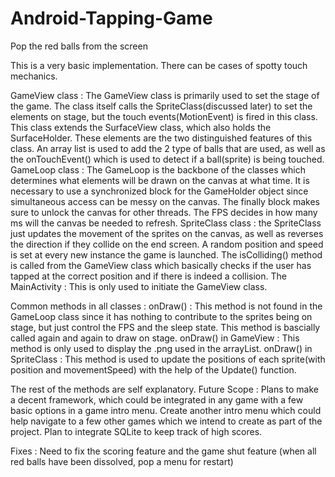 # Android-Tapping-Game
Pop the red balls from the screen 

This is a very basic implementation. There can be cases of spotty touch mechanics. 

GameView class : The GameView class is primarily used to set the stage of the game. The class itself calls the SpriteClass(discussed later) to set the elements on stage, but the touch events(MotionEvent) is fired in this class. This class extends the SurfaceView class, which also holds the SurfaceHolder. These elements are the two distinguished features of this class. An array list is used to add the 2 type of balls that are used, as well as the onTouchEvent() which is used to detect if a ball(sprite) is being touched. 
GameLoop class : The GameLoop is the backbone of the classes which determines what elements will be drawn on the canvas at what time. It is necessary to use a synchronized block for the GameHolder object since simultaneous access can be messy on the canvas. The finally block makes sure to unlock the canvas for other threads. The FPS decides in how many ms will the canvas be needed to refresh. 
SpriteClass class : the SpriteClass just updates the movement of the sprites on the canvas, as well as reverses the direction if they collide on the end screen. A random position and speed is set at every new instance the game is launched. The isColliding() method is called from the GameView class which basically checks if the user has tapped at the correct position and if there is indeed a collision. 
The MainActivity : This is only used to initiate the GameView class.

Common methods in all classes : 
onDraw() : This method is not found in the GameLoop class since it has nothing to contribute to the sprites being on stage, but just control the FPS and the sleep state. This method is bascially called again and again to draw on stage.
onDraw() in GameView : This method is only used to display the .png used in the arrayList.
onDraw() in SpriteClass : This method is used to update the positions of each sprite(with position and movementSpeed) with the help of the Update() function.

The rest of the methods are self explanatory.
Future Scope : Plans to make a decent framework, which could be integrated in any game with a few basic options in a game intro menu.
				Create another intro menu which could help navigate to a few other games which we intend to create as part of the project.
				Plan to integrate SQLite to keep track of high scores.
				
Fixes : Need to fix the scoring feature and the game shut feature (when all red balls have been dissolved, pop a menu for restart)
